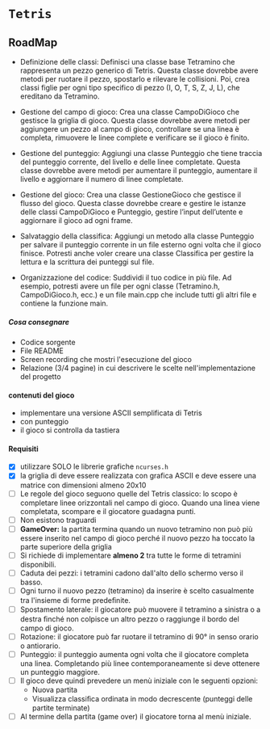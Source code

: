# `Tetris`

## RoadMap
- Definizione delle classi: Definisci una classe base Tetramino che rappresenta un pezzo generico di Tetris. Questa classe dovrebbe avere metodi per ruotare il pezzo, spostarlo e rilevare le collisioni. Poi, crea classi figlie per ogni tipo specifico di pezzo (I, O, T, S, Z, J, L), che ereditano da Tetramino.

- Gestione del campo di gioco: Crea una classe CampoDiGioco che gestisce la griglia di gioco. Questa classe dovrebbe avere metodi per aggiungere un pezzo al campo di gioco, controllare se una linea è completa, rimuovere le linee complete e verificare se il gioco è finito.

- Gestione del punteggio: Aggiungi una classe Punteggio che tiene traccia del punteggio corrente, del livello e delle linee completate. Questa classe dovrebbe avere metodi per aumentare il punteggio, aumentare il livello e aggiornare il numero di linee completate.

- Gestione del gioco: Crea una classe GestioneGioco che gestisce il flusso del gioco. Questa classe dovrebbe creare e gestire le istanze delle classi CampoDiGioco e Punteggio, gestire l’input dell’utente e aggiornare il gioco ad ogni frame.

- Salvataggio della classifica: Aggiungi un metodo alla classe Punteggio per salvare il punteggio corrente in un file esterno ogni volta che il gioco finisce. Potresti anche voler creare una classe Classifica per gestire la lettura e la scrittura dei punteggi sul file.

- Organizzazione del codice: Suddividi il tuo codice in più file. Ad esempio, potresti avere un file per ogni classe (Tetramino.h, CampoDiGioco.h, ecc.) e un file main.cpp che include tutti gli altri file e contiene la funzione main.


##### Cosa consegnare
- Codice sorgente
- File README
- Screen recording che mostri l'esecuzione del gioco
- Relazione (3/4 pagine) in cui descrivere le scelte nell'implementazione del progetto

#### contenuti del gioco
- implementare una versione ASCII semplificata di Tetris
- con punteggio
- il gioco si controlla da tastiera

#### Requisiti
- [x] utilizzare SOLO le librerie grafiche `ncurses.h`
- [x] la griglia di deve essere realizzata con grafica ASCII e deve essere una matrice con dimensioni almeno 20x10
- [ ] Le regole del gioco seguono quelle del Tetris classico: lo scopo è completare linee orizzontali nel campo di gioco. Quando una linea viene completata, scompare e il giocatore guadagna punti.
- [ ] Non esistono traguardi
- [ ] **GameOver:** la partita termina quando un nuovo tetramino non può più essere inserito nel campo di gioco perché il nuovo pezzo ha toccato la parte superiore della griglia
- [ ] Si richiede di implementare **almeno 2** tra tutte le forme di tetramini disponibili.
- [ ] Caduta dei pezzi: i tetramini cadono dall'alto dello schermo verso il basso.
- [ ] Ogni turno il nuovo pezzo (tetramino) da inserire è scelto casualmente tra l'insieme di forme predeﬁnite.
- [ ] Spostamento laterale: il giocatore può muovere il tetramino a sinistra o a destra ﬁnché non colpisce un altro pezzo o raggiunge il bordo del campo di gioco.
- [ ] Rotazione: il giocatore può far ruotare il tetramino di 90° in senso orario o antiorario.
- [ ] Punteggio: il punteggio aumenta ogni volta che il giocatore completa una linea. Completando più linee contemporaneamente si deve ottenere un punteggio maggiore.
- [ ] Il gioco deve quindi prevedere un menù iniziale con le seguenti opzioni:
  - Nuova partita
  - Visualizza classiﬁca ordinata in modo decrescente (punteggi delle partite terminate)
- [ ] Al termine della partita (game over) il giocatore torna al
menù iniziale.
